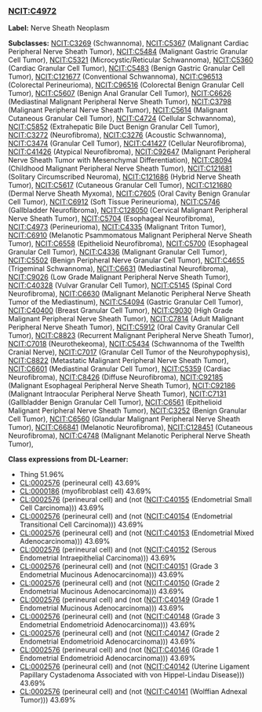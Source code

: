 
### [NCIT:C4972](http://purl.obolibrary.org/obo/NCIT_C4972)
**Label:** Nerve Sheath Neoplasm

**Subclasses:** [NCIT:C3269](http://purl.obolibrary.org/obo/NCIT_C3269) (Schwannoma), [NCIT:C5367](http://purl.obolibrary.org/obo/NCIT_C5367) (Malignant Cardiac Peripheral Nerve Sheath Tumor), [NCIT:C5484](http://purl.obolibrary.org/obo/NCIT_C5484) (Malignant Gastric Granular Cell Tumor), [NCIT:C5321](http://purl.obolibrary.org/obo/NCIT_C5321) (Microcystic/Reticular Schwannoma), [NCIT:C5360](http://purl.obolibrary.org/obo/NCIT_C5360) (Cardiac Granular Cell Tumor), [NCIT:C5483](http://purl.obolibrary.org/obo/NCIT_C5483) (Benign Gastric Granular Cell Tumor), [NCIT:C121677](http://purl.obolibrary.org/obo/NCIT_C121677) (Conventional Schwannoma), [NCIT:C96513](http://purl.obolibrary.org/obo/NCIT_C96513) (Colorectal Perineurioma), [NCIT:C96516](http://purl.obolibrary.org/obo/NCIT_C96516) (Colorectal Benign Granular Cell Tumor), [NCIT:C5607](http://purl.obolibrary.org/obo/NCIT_C5607) (Benign Anal Granular Cell Tumor), [NCIT:C6626](http://purl.obolibrary.org/obo/NCIT_C6626) (Mediastinal Malignant Peripheral Nerve Sheath Tumor), [NCIT:C3798](http://purl.obolibrary.org/obo/NCIT_C3798) (Malignant Peripheral Nerve Sheath Tumor), [NCIT:C5614](http://purl.obolibrary.org/obo/NCIT_C5614) (Malignant Cutaneous Granular Cell Tumor), [NCIT:C4724](http://purl.obolibrary.org/obo/NCIT_C4724) (Cellular Schwannoma), [NCIT:C5852](http://purl.obolibrary.org/obo/NCIT_C5852) (Extrahepatic Bile Duct Benign Granular Cell Tumor), [NCIT:C3272](http://purl.obolibrary.org/obo/NCIT_C3272) (Neurofibroma), [NCIT:C3276](http://purl.obolibrary.org/obo/NCIT_C3276) (Acoustic Schwannoma), [NCIT:C3474](http://purl.obolibrary.org/obo/NCIT_C3474) (Granular Cell Tumor), [NCIT:C41427](http://purl.obolibrary.org/obo/NCIT_C41427) (Cellular Neurofibroma), [NCIT:C41426](http://purl.obolibrary.org/obo/NCIT_C41426) (Atypical Neurofibroma), [NCIT:C92647](http://purl.obolibrary.org/obo/NCIT_C92647) (Malignant Peripheral Nerve Sheath Tumor with Mesenchymal Differentiation), [NCIT:C8094](http://purl.obolibrary.org/obo/NCIT_C8094) (Childhood Malignant Peripheral Nerve Sheath Tumor), [NCIT:C121681](http://purl.obolibrary.org/obo/NCIT_C121681) (Solitary Circumscribed Neuroma), [NCIT:C121686](http://purl.obolibrary.org/obo/NCIT_C121686) (Hybrid Nerve Sheath Tumor), [NCIT:C5617](http://purl.obolibrary.org/obo/NCIT_C5617) (Cutaneous Granular Cell Tumor), [NCIT:C121680](http://purl.obolibrary.org/obo/NCIT_C121680) (Dermal Nerve Sheath Myxoma), [NCIT:C7605](http://purl.obolibrary.org/obo/NCIT_C7605) (Oral Cavity Benign Granular Cell Tumor), [NCIT:C6912](http://purl.obolibrary.org/obo/NCIT_C6912) (Soft Tissue Perineurioma), [NCIT:C5746](http://purl.obolibrary.org/obo/NCIT_C5746) (Gallbladder Neurofibroma), [NCIT:C128050](http://purl.obolibrary.org/obo/NCIT_C128050) (Cervical Malignant Peripheral Nerve Sheath Tumor), [NCIT:C5704](http://purl.obolibrary.org/obo/NCIT_C5704) (Esophageal Neurofibroma), [NCIT:C4973](http://purl.obolibrary.org/obo/NCIT_C4973) (Perineurioma), [NCIT:C4335](http://purl.obolibrary.org/obo/NCIT_C4335) (Malignant Triton Tumor), [NCIT:C6910](http://purl.obolibrary.org/obo/NCIT_C6910) (Melanotic Psammomatous Malignant Peripheral Nerve Sheath Tumor), [NCIT:C6558](http://purl.obolibrary.org/obo/NCIT_C6558) (Epithelioid Neurofibroma), [NCIT:C5700](http://purl.obolibrary.org/obo/NCIT_C5700) (Esophageal Granular Cell Tumor), [NCIT:C4336](http://purl.obolibrary.org/obo/NCIT_C4336) (Malignant Granular Cell Tumor), [NCIT:C5502](http://purl.obolibrary.org/obo/NCIT_C5502) (Benign Peripheral Nerve Granular Cell Tumor), [NCIT:C4655](http://purl.obolibrary.org/obo/NCIT_C4655) (Trigeminal Schwannoma), [NCIT:C6631](http://purl.obolibrary.org/obo/NCIT_C6631) (Mediastinal Neurofibroma), [NCIT:C9026](http://purl.obolibrary.org/obo/NCIT_C9026) (Low Grade Malignant Peripheral Nerve Sheath Tumor), [NCIT:C40328](http://purl.obolibrary.org/obo/NCIT_C40328) (Vulvar Granular Cell Tumor), [NCIT:C5145](http://purl.obolibrary.org/obo/NCIT_C5145) (Spinal Cord Neurofibroma), [NCIT:C6630](http://purl.obolibrary.org/obo/NCIT_C6630) (Malignant Melanotic Peripheral Nerve Sheath Tumor of the Mediastinum), [NCIT:C54094](http://purl.obolibrary.org/obo/NCIT_C54094) (Gastric Granular Cell Tumor), [NCIT:C40400](http://purl.obolibrary.org/obo/NCIT_C40400) (Breast Granular Cell Tumor), [NCIT:C9030](http://purl.obolibrary.org/obo/NCIT_C9030) (High Grade Malignant Peripheral Nerve Sheath Tumor), [NCIT:C7814](http://purl.obolibrary.org/obo/NCIT_C7814) (Adult Malignant Peripheral Nerve Sheath Tumor), [NCIT:C5912](http://purl.obolibrary.org/obo/NCIT_C5912) (Oral Cavity Granular Cell Tumor), [NCIT:C8823](http://purl.obolibrary.org/obo/NCIT_C8823) (Recurrent Malignant Peripheral Nerve Sheath Tumor), [NCIT:C7018](http://purl.obolibrary.org/obo/NCIT_C7018) (Neurothekeoma), [NCIT:C5434](http://purl.obolibrary.org/obo/NCIT_C5434) (Schwannoma of the Twelfth Cranial Nerve), [NCIT:C7017](http://purl.obolibrary.org/obo/NCIT_C7017) (Granular Cell Tumor of the Neurohypophysis), [NCIT:C8822](http://purl.obolibrary.org/obo/NCIT_C8822) (Metastatic Malignant Peripheral Nerve Sheath Tumor), [NCIT:C6601](http://purl.obolibrary.org/obo/NCIT_C6601) (Mediastinal Granular Cell Tumor), [NCIT:C5359](http://purl.obolibrary.org/obo/NCIT_C5359) (Cardiac Neurofibroma), [NCIT:C8426](http://purl.obolibrary.org/obo/NCIT_C8426) (Diffuse Neurofibroma), [NCIT:C92185](http://purl.obolibrary.org/obo/NCIT_C92185) (Malignant Esophageal Peripheral Nerve Sheath Tumor), [NCIT:C92186](http://purl.obolibrary.org/obo/NCIT_C92186) (Malignant Intraocular Peripheral Nerve Sheath Tumor), [NCIT:C7131](http://purl.obolibrary.org/obo/NCIT_C7131) (Gallbladder Benign Granular Cell Tumor), [NCIT:C6561](http://purl.obolibrary.org/obo/NCIT_C6561) (Epithelioid Malignant Peripheral Nerve Sheath Tumor), [NCIT:C3252](http://purl.obolibrary.org/obo/NCIT_C3252) (Benign Granular Cell Tumor), [NCIT:C6560](http://purl.obolibrary.org/obo/NCIT_C6560) (Glandular Malignant Peripheral Nerve Sheath Tumor), [NCIT:C66841](http://purl.obolibrary.org/obo/NCIT_C66841) (Melanotic Neurofibroma), [NCIT:C128451](http://purl.obolibrary.org/obo/NCIT_C128451) (Cutaneous Neurofibroma), [NCIT:C4748](http://purl.obolibrary.org/obo/NCIT_C4748) (Malignant Melanotic Peripheral Nerve Sheath Tumor), 

**Class expressions from DL-Learner:**

- Thing 51.96%
- [CL:0002576](http://purl.obolibrary.org/obo/CL_0002576) (perineural cell) 43.69%
- [CL:0000186](http://purl.obolibrary.org/obo/CL_0000186) (myofibroblast cell) 43.69%
- [CL:0002576](http://purl.obolibrary.org/obo/CL_0002576) (perineural cell) and (not ([NCIT:C40155](http://purl.obolibrary.org/obo/NCIT_C40155) (Endometrial Small Cell Carcinoma))) 43.69%
- [CL:0002576](http://purl.obolibrary.org/obo/CL_0002576) (perineural cell) and (not ([NCIT:C40154](http://purl.obolibrary.org/obo/NCIT_C40154) (Endometrial Transitional Cell Carcinoma))) 43.69%
- [CL:0002576](http://purl.obolibrary.org/obo/CL_0002576) (perineural cell) and (not ([NCIT:C40153](http://purl.obolibrary.org/obo/NCIT_C40153) (Endometrial Mixed Adenocarcinoma))) 43.69%
- [CL:0002576](http://purl.obolibrary.org/obo/CL_0002576) (perineural cell) and (not ([NCIT:C40152](http://purl.obolibrary.org/obo/NCIT_C40152) (Serous Endometrial Intraepithelial Carcinoma))) 43.69%
- [CL:0002576](http://purl.obolibrary.org/obo/CL_0002576) (perineural cell) and (not ([NCIT:C40151](http://purl.obolibrary.org/obo/NCIT_C40151) (Grade 3 Endometrial Mucinous Adenocarcinoma))) 43.69%
- [CL:0002576](http://purl.obolibrary.org/obo/CL_0002576) (perineural cell) and (not ([NCIT:C40150](http://purl.obolibrary.org/obo/NCIT_C40150) (Grade 2 Endometrial Mucinous Adenocarcinoma))) 43.69%
- [CL:0002576](http://purl.obolibrary.org/obo/CL_0002576) (perineural cell) and (not ([NCIT:C40149](http://purl.obolibrary.org/obo/NCIT_C40149) (Grade 1 Endometrial Mucinous Adenocarcinoma))) 43.69%
- [CL:0002576](http://purl.obolibrary.org/obo/CL_0002576) (perineural cell) and (not ([NCIT:C40148](http://purl.obolibrary.org/obo/NCIT_C40148) (Grade 3 Endometrial Endometrioid Adenocarcinoma))) 43.69%
- [CL:0002576](http://purl.obolibrary.org/obo/CL_0002576) (perineural cell) and (not ([NCIT:C40147](http://purl.obolibrary.org/obo/NCIT_C40147) (Grade 2 Endometrial Endometrioid Adenocarcinoma))) 43.69%
- [CL:0002576](http://purl.obolibrary.org/obo/CL_0002576) (perineural cell) and (not ([NCIT:C40146](http://purl.obolibrary.org/obo/NCIT_C40146) (Grade 1 Endometrial Endometrioid Adenocarcinoma))) 43.69%
- [CL:0002576](http://purl.obolibrary.org/obo/CL_0002576) (perineural cell) and (not ([NCIT:C40142](http://purl.obolibrary.org/obo/NCIT_C40142) (Uterine Ligament Papillary Cystadenoma Associated with von Hippel-Lindau Disease))) 43.69%
- [CL:0002576](http://purl.obolibrary.org/obo/CL_0002576) (perineural cell) and (not ([NCIT:C40141](http://purl.obolibrary.org/obo/NCIT_C40141) (Wolffian Adnexal Tumor))) 43.69%


